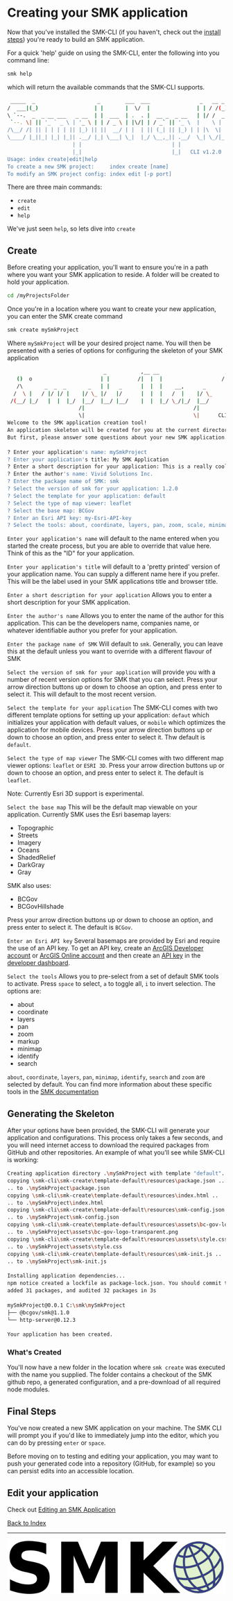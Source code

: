 # Creating your SMK application

Now that you've installed the SMK-CLI (if you haven't, check out the [install steps](installation.md)) you're ready to build an SMK application.

For a quick 'help' guide on using the SMK-CLI, enter the following into you command line:

```bash
smk help
```

which will return the available commands that the SMK-CLI supports.

```bash
 _____  _                    _        ___  ___                _   __ _  _
/  ___|(_)                  | |       |  \/  |               | | / /(_)| |
\ `--.  _  _ __ ___   _ __  | |  ___  | .  . |  __ _  _ __   | |/ /  _ | |_
 `--. \| || '_ ` _ \ | '_ \ | | / _ \ | |\/| | / _` || '_ \  |    \ | || __|
/\__/ /| || | | | | || |_) || ||  __/ | |  | || (_| || |_) | | |\  \| || |_
\____/ |_||_| |_| |_|| .__/ |_| \___| \_|  |_/ \__,_|| .__/  \_| \_/|_| \__|
                     | |                             | |
                     |_|                             |_|   CLI v1.2.0
Usage: index create|edit|help
To create a new SMK project:     index create [name]
To modify an SMK project config: index edit [-p port]
```

There are three main commands:

- `create`
- `edit`
- `help`

We've just seen `help`, so lets dive into `create`

## Create

Before creating your application, you'll want to ensure you're in a path where you want your SMK application to reside. A folder will be created to hold your application.

```bash
cd /myProjectsFolder
```

Once you're in a location where you want to create your new application, you can enter the SMK create command

```bash
smk create mySmkProject
```

Where `mySmkProject` will be your desired project name. You will then be presented with a series of options for configuring the skeleton of your SMK application

```bash
                               _           ,__ __                     ,
   ()  o                      | |         /|  |  |                   /|   /  o
   /\       _  _  _       _   | |   _      |  |  |    __,      _      |__/       _|_
  /  \ |   / |/ |/ |    |/ \_ |/   |/      |  |  |   /  |    |/ \_    | \    |    |
 /(__/ |_/   |  |  |_/  |__/  |__/ |__/    |  |  |_/ \_/|_/  |__/     |  \_/ |_/  |_/
                       /|                                   /|
                       \|                                   \|      CLI v1.2.0
Welcome to the SMK application creation tool!
An application skeleton will be created for you at the current directory.
But first, please answer some questions about your new SMK application.

? Enter your application's name: mySmkProject
? Enter your application's title: My SMK Application
? Enter a short description for your application: This is a really cool map
? Enter the author's name: Vivid Solutions Inc.
? Enter the package name of SMK: smk
? Select the version of smk for your application: 1.2.0
? Select the template for your application: default
? Select the type of map viewer: leaflet
? Select the base map: BCGov
? Enter an Esri API key: my-Esri-API-key
? Select the tools: about, coordinate, layers, pan, zoom, scale, minimap, identify, search
```

`Enter your application's name` will default to the name entered when you started the create process, but you are able to override that value here. Think of this as the "ID" for your application.

`Enter your application's title` will default to a 'pretty printed' version of your application name. You can supply a different name here if you prefer. This will be the label used in your SMK applications title and browser title.

`Enter a short description for your application` Allows you to enter a short description for your SMK application.

`Enter the author's name` Allows you to enter the name of the author for this application. This can be the developers name, companies name, or whatever identifiable author you prefer for your application.

`Enter the package name of SMK` Will default to `smk`. Generally, you can leave this at the default unless you want to override with a different flavour of SMK

`Select the version of smk for your application` will provide you with a number of recent version options for SMK that you can select. Press your arrow direction buttons up or down to choose an option, and press enter to select it. This will default to the most recent version.

`Select the template for your application` The SMK-CLI comes with two different template options for setting up your application: `defaut` which initializes your application with default values, or `mobile` which optimizes the application for mobile devices. Press your arrow direction buttons up or down to choose an option, and press enter to select it. Thw default is `default`.

`Select the type of map viewer` The SMK-CLI comes with two different map viewer options: `leaflet` or `ESRI 3D`. Press your arrow direction buttons up or down to choose an option, and press enter to select it. The default is `leaflet`.

Note: Currently Esri 3D support is experimental.

`Select the base map` This will be the default map viewable on your application. Currently SMK uses the Esri basemap layers:

- Topographic
- Streets
- Imagery
- Oceans
- ShadedRelief
- DarkGray
- Gray

SMK also uses:

- BCGov
- BCGovHillshade

Press your arrow direction buttons up or down to choose an option, and press enter to select it. The default is `BCGov`.

`Enter an Esri API key` Several basemaps are provided by Esri and require the use of an API key. To get an API key, create an [ArcGIS Developer account](https://developers.arcgis.com/sign-up/) or [ArcGIS Online account](https://www.esri.com/en-us/arcgis/products/arcgis-online/trial) and then create an [API key](https://developers.arcgis.com/documentation/mapping-apis-and-services/security/api-keys/) in the [developer dashboard](https://developers.arcgis.com/dashboard/).

`Select the tools` Allows you to pre-select from a set of default SMK tools to activate. Press `space` to select, `a` to toggle all, `i` to invert selection. The options are:

- about
- coordinate
- layers
- pan
- zoom
- markup
- minimap
- identify
- search

`about`, `coordinate`, `layers`, `pan`,  `minimap`, `identify`, `search` and `zoom` are selected by default. You can find more information about these specific tools in the [SMK documentation](https://bcgov.github.io/smk/)

## Generating the Skeleton

After your options have been provided, the SMK-CLI will generate your application and configurations. This process only takes a few seconds, and you will need internet access to download the required packages from GitHub and other repositories. An example of what you'll see while SMK-CLI is working:

```bash
Creating application directory .\mySmkProject with template "default"...
copying \smk-cli\smk-create\template-default\resources\package.json ..
.. to .\mySmkProject\package.json
copying \smk-cli\smk-create\template-default\resources\index.html ..
.. to .\mySmkProject\index.html
copying \smk-cli\smk-create\template-default\resources\smk-config.json ..
.. to .\mySmkProject\smk-config.json
copying \smk-cli\smk-create\template-default\resources\assets\bc-gov-logo-transparent.png ..
.. to .\mySmkProject\assets\bc-gov-logo-transparent.png
copying \smk-cli\smk-create\template-default\resources\assets\style.css ..
.. to .\mySmkProject\assets\style.css
copying \smk-cli\smk-create\template-default\resources\smk-init.js ..
.. to .\mySmkProject\smk-init.js

Installing application dependencies...
npm notice created a lockfile as package-lock.json. You should commit this file.
added 31 packages, and audited 32 packages in 3s

mySmkProject@0.0.1 C:\smk\mySmkProject
├── @bcgov/smk@1.1.0
└── http-server@0.12.3

Your application has been created.
```

### What's Created

You'll now have a new folder in the location where `smk create` was executed with the name you supplied. The folder contains a checkout of the SMK github repo, a generated configuration, and a pre-download of all required node modules.

## Final Steps

You've now created a new SMK application on your machine. The SMK CLI will prompt you if you'd like to immediately jump into the editor, which you can do by pressing `enter` or `space`.

Before moving on to testing and editing your application, you may want to push your generated code into a repository (GitHub, for example) so you can persist edits into an accessible location.

## Edit your application

Check out [Editing an SMK Application](edit-an-app.md)

[Back to Index](index.md)

---

![logo](smk-logo-sm.png)
